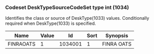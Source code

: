 ### Codeset DeskTypeSourceCodeSet type int (1034)

Identifies the class or source of DeskType(1033) values. Conditionally required when DeskType(1033) is specified.

| Name      | Value | Id      | Sort | Synopsis   |
|-----------|-------|---------|------|------------|
| FINRAOATS | 1     | 1034001 | 1    | FINRA OATS |

